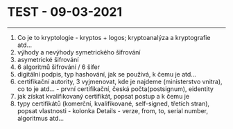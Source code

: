 # TEST - 09-03-2021
---
1. Co je to kryptologie - kryptos + logos; kryptoanalýza a kryptografie atd...
2. výhody a nevýhody symetrického šifrování
3. asymetrické šifrování
4. 6 algoritmů šifrování / 6 šifer
5. digitální podpis, typ hashování, jak se používá, k čemu je atd...
6. certifikační autority, 3 vyjmenovat, kde je najdeme (ministerstvo vnitra), co to je atd... - první certifikační, česká počta(postsignum), eidentity
7. jak získat kvalifikovaný certifikát, popsat postup a k čemu je
8. typy certifikátů (komerční, kvalifikované, self-signed, třetích stran), popsat vlastnosti - kolonka Details - verze, from, to, serial number, algoritmus atd...
